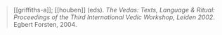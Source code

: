 > [[griffiths-a]]; [[houben]] (eds). *The Vedas: Texts, Language & Ritual: Proceedings of the Third International Vedic Workshop, Leiden 2002*. Egbert Forsten, 2004.